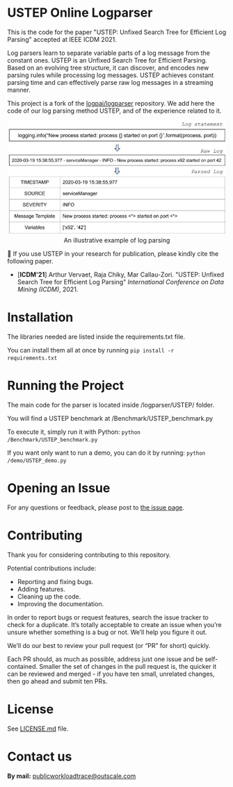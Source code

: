 
# USTEP Online Logparser

This is the code for the paper "USTEP: Unfixed Search Tree for Efficient Log Parsing" accepted at IEEE ICDM 2021.

Log parsers learn to separate variable parts of a log message from the constant ones.
USTEP is an Unfixed Search Tree for Efficient Parsing. Based on an evolving tree structure, it can discover, and encodes new parsing rules while processing log messages. 
USTEP achieves constant parsing time and can effectively parse raw log messages in a streaming manner.

This project is a fork of the [logpai/logparser](https://github.com/logpai/logparser/) repository. We add here the code of our log parsing method USTEP, and of the experience related to it.

<p align="center"><img src="./docs/img/logparsing.jpg" width="502"><br>An illustrative example of log parsing</p>

:telescope: If you use USTEP in your research for publication, please kindly cite the following paper.
+ [**ICDM'21**] Arthur Vervaet, Raja Chiky, Mar Callau-Zori. "USTEP: Unfixed Search Tree for Efficient Log Parsing" *International Conference on Data Mining (ICDM)*, 2021.

# Installation

The libraries needed are listed inside the requirements.txt file.

You can install them all at once by running `pip install -r requirements.txt`

# Running the Project

The main code for the parser is located inside /logparser/USTEP/ folder.

You will find a USTEP benchmark at /Benchmark/USTEP_benchmark.py

To execute it, simply run it with Python: `python /Benchmark/USTEP_benchmark.py`

If you want only want to run a demo, you can do it by running: `python /demo/USTEP_demo.py`

# Opening an Issue

For any questions or feedback, please post to [the issue page](https://github.com/ArthurVOutscale/logparser/issues).

# Contributing

Thank you for considering contributing to this repository.

Potential contributions include:

- Reporting and fixing bugs.
- Adding features.
- Cleaning up the code.
- Improving the documentation.

In order to report bugs or request features, search the issue tracker to check for a duplicate.
It’s totally acceptable to create an issue when you’re unsure whether
something is a bug or not. We’ll help you figure it out.

We’ll do our best to review your pull request (or “PR” for short) quickly.

Each PR should, as much as possible, address just one issue and be self-contained.
Smaller the set of changes in the pull request is, the quicker it can be reviewed and
merged - if you have ten small, unrelated changes, then go ahead and submit ten PRs.

# License

See [LICENSE.md](LICENSE.md) file.

# Contact us
**By mail:** publicworkloadtrace@outscale.com
